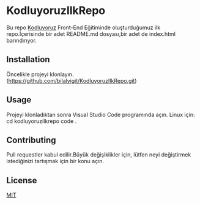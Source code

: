 # KodluyoruzIlkRepo
Bu repo [Kodluyoruz](kodluyoruz.org) Front-End Eğitiminde oluşturduğumuz ilk repo.İçerisinde bir adet README.md dosyası,bir adet de index.html barındırıyor.
## Installation
Öncelikle projeyi klonlayın. (https://github.com/bilalyigit/KodluyoruzIlkRepo.git) 
##  Usage
Projeyi klonladıktan sonra Vısual Studio Code programında açın.
Linux için:
cd kodluyoruzilkrepo
code .
## Contributing
Pull requestler kabul edilir.Büyük değişiklikler için, lütfen neyi değiştirmek istediğinizi tartışmak için bir konu açın.
## License
[MIT](https://choosealicense.com/licenses/mit/)
